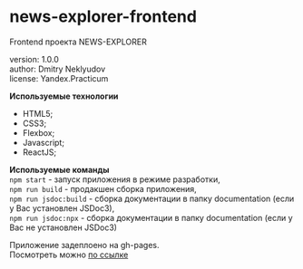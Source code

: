 # news-explorer-frontend

Frontend проекта NEWS-EXPLORER

version: 1.0.0  
author: Dmitry Neklyudov  
license: Yandex.Practicum

**Используемые технологии**

- HTML5;
- CSS3;
- Flexbox;
- Javascript;
- ReactJS;

**Используемые команды**  
`npm start` - запуск приложения в режиме разработки,  
`npm run build` - продакшен сборка приложения,  
`npm run jsdoc:build` - сборка документации в папку documentation (если у Вас установлен JSDoc3),  
`npm run jsdoc:npx` - сборка документации в папку documentation (если у Вас не установлен JSDoc3)

Приложение задеплоено на gh-pages.  
Посмотреть можно <a href="">по ссылке</a>

